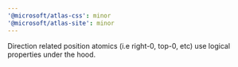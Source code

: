 ```yaml
---
'@microsoft/atlas-css': minor
'@microsoft/atlas-site': minor
---
```


Direction related position atomics (i.e right-0, top-0, etc) use logical properties under the hood.
